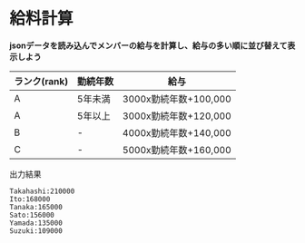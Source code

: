 # 給料計算

**jsonデータを読み込んでメンバーの給与を計算し、給与の多い順に並び替えて表示しよう**

| ランク(rank)|勤続年数|給与|
|----|----|----|
| A|5年未満|3000x勤続年数+100,000 |
| A|5年以上|3000x勤続年数+120,000 |
| B|-|4000x勤続年数+140,000 |
| C|-|5000x勤続年数+160,000 |


出力結果
```
Takahashi:210000
Ito:168000
Tanaka:165000
Sato:156000
Yamada:135000
Suzuki:109000
```

